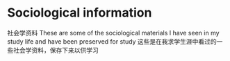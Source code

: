 # Sociological information
社会学资料
These are some of the sociological materials I have seen in my study life and have been preserved for study
这些是在我求学生涯中看过的一些社会学资料，保存下来以供学习
 
